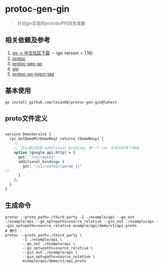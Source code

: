 # protoc-gen-gin
> 针对gin实现的protobuff代码生成器

## 相关依赖及参考
1. [go -> 中文社区下载](https://studygolang.com/dl) -- (go version > 1.16)
2. [protoc](https://github.com/protocolbuffers/protobuf/releases)
3. [protoc-gen-go](https://github.com/protocolbuffers/protobuf-go/releases)
4. [gin](https://github.com/gin-gonic/gin)
5. [protoc-go-inject-tag](https://github.com/favadi/protoc-go-inject-tag)

## 基本使用
```shell
go install github.com/leiax00/protoc-gen-gin@latest
```

## proto文件定义
```protobuf

service DemoService {
  rpc GetDemoM1(DemoReq) returns (DemoResp) {
    // 
    // 可以通过添加 additional_bindings 使一个 rpc 方法对应多个路由
    option (google.api.http) = {
      get: "/v1/route1"
      additional_bindings {
        get: "/v1/route2/{param_1}"
//        ...
      }
    };
  }
}
```
## 生成命令
```shell
protoc --proto_path=./third_party -I ./example/api --go_out ./example/api --go_opt=paths=source_relative --gin_out ./example/api --gin_opt=paths=source_relative example/api/demo/v1/api.proto
# 换行
protoc --proto_path=./third_party \
        -I ./example/api \
        --go_out ./example/api \
        --go_opt=paths=source_relative \
        --gin_out ./example/api \
        --gin_opt=paths=source_relative \
        example/api/demo/v1/api.proto
```